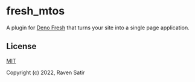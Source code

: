 # fresh_mtos

A plugin for [Deno Fresh](https://fresh.deno.dev) that turns your site into a
single page application.

## License

[MIT](https://github.com/voorjaar/fresh_mtos/blob/main/LICENSE)

Copyright (c) 2022, Raven Satir

